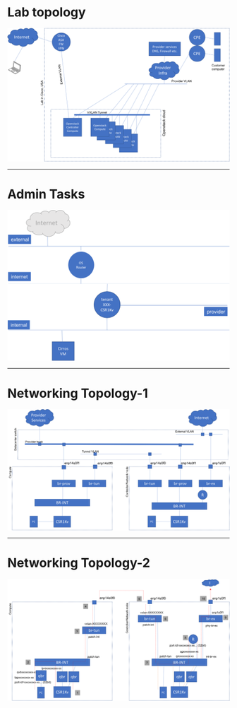 # Lab topology

![lab topology](./images/lab-walkthrough-connectivity.png)

---
# Admin Tasks

![admin tasks](./images/admin_tasks_topology_01.png)

---
# Networking Topology-1

![neutron-1](./images/neutron-1.png)

---
# Networking Topology-2

![neutron-2](./images/neutron-2.png)
